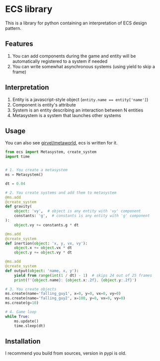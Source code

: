 [//]: # (TODO mention minimalistic & does not presume anything, maximal compatibility)

# ECS library

This is a library for python containing an interpretation of ECS design pattern. 

## Features

1. You can add components during the game and entity will be automatically registered to a system if needed
2. You can write somewhat asynchronous systems (using yield to skip a frame)

## Interpretation

1. Entity is a javascript-style object (`entity.name == entity['name']`)
2. Component is entity's attribute
3. System is an entity describing an interaction between N entities
4. Metasystem is a system that launches other systems

## Usage

You can also see [girvel/metaworld](https://github.com/girvel/metaworld), ecs is written for it.

```py
from ecs import Metasystem, create_system
import time


# 1. You create a metasystem
ms = Metasystem()

dt = 0.04

# 2. You create systems and add them to metasystem
@ms.add
@create_system
def gravity(
    object: 'vy',  # object is any entity with 'vy' component
    constants: 'g',  # constants is any entity with 'g' component
):
    object.vy += constants.g * dt

@ms.add
@create_system
def inertion(object: 'x, y, vx, vy'):
    object.x += object.vx * dt
    object.y += object.vy * dt

@ms.add
@create_system
def output(object: 'name, x, y'):
    yield from range(int(1 / dt) - 1)  # skips 24 out of 25 frames
    print(f'{object.name}: {object.x:.2f}, {object.y:.2f}')

# 3. You create objects
ms.create(name='falling_guy1', x=0, y=0, vx=0, vy=0)
ms.create(name='falling_guy2', x=100, y=0, vx=0, vy=0)
ms.create(g=10)

# 4. Game loop
while True:
    ms.update()
    time.sleep(dt)
```

## Installation

I recommend you build from sources, version in pypi is old.